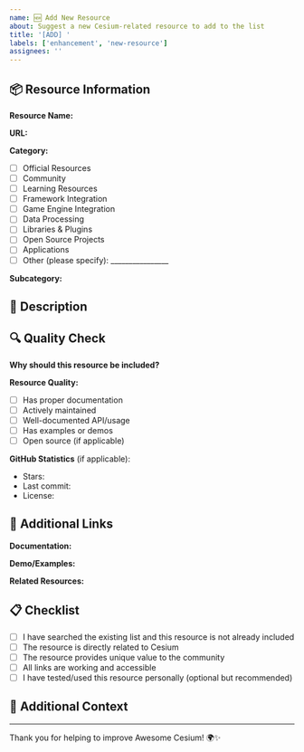 ```yaml
---
name: 🆕 Add New Resource
about: Suggest a new Cesium-related resource to add to the list
title: '[ADD] '
labels: ['enhancement', 'new-resource']
assignees: ''
---
```


## 📦 Resource Information

**Resource Name:** <!-- e.g., cesium-awesome-plugin -->

**URL:** <!-- https://github.com/user/project or website URL -->

**Category:** <!-- Where should this resource be placed? -->
- [ ] Official Resources
- [ ] Community
- [ ] Learning Resources
- [ ] Framework Integration
- [ ] Game Engine Integration
- [ ] Data Processing
- [ ] Libraries & Plugins
- [ ] Open Source Projects
- [ ] Applications
- [ ] Other (please specify): ________________

**Subcategory:** <!-- If applicable -->

## 📝 Description

<!-- Provide a clear, concise description of what this resource does -->

## 🔍 Quality Check

**Why should this resource be included?**
<!-- Explain the value this resource provides to the Cesium community -->

**Resource Quality:**
- [ ] Has proper documentation
- [ ] Actively maintained
- [ ] Well-documented API/usage
- [ ] Has examples or demos
- [ ] Open source (if applicable)

**GitHub Statistics** (if applicable):
- Stars: <!-- Number of GitHub stars -->
- Last commit: <!-- When was the last commit? -->
- License: <!-- What license does it use? -->

## 🔗 Additional Links

**Documentation:** <!-- Link to documentation if different from main URL -->

**Demo/Examples:** <!-- Link to live demos or examples -->

**Related Resources:** <!-- Any related resources already in the list? -->

## 📋 Checklist

- [ ] I have searched the existing list and this resource is not already included
- [ ] The resource is directly related to Cesium
- [ ] The resource provides unique value to the community
- [ ] All links are working and accessible
- [ ] I have tested/used this resource personally (optional but recommended)

## 💬 Additional Context

<!-- Add any other context, screenshots, or relevant information about the resource -->

---

Thank you for helping to improve Awesome Cesium! 🌍✨ 